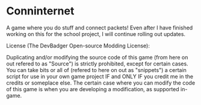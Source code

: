 # Conninternet
A game where you do stuff and connect packets! Even after I have finished working on this for the school project, I will continue rolling out updates.

License (The DevBadger Open-source Modding License):

Duplicating and/or modifying the source code of this game (from here on out refered to as "Source") is strictly prohibited, except for certain cases. You can take bits or all of (refered to here on out as "snippets") a certain script for use in your own game project IF and ONLY IF you credit me in the credits or someplace else. The certain case where you can modify the code of this game is when you are developing a modification, as supported in-game.
